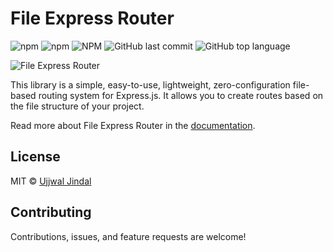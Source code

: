 # File Express Router

![npm](https://img.shields.io/npm/v/file-express-router) ![npm](https://img.shields.io/npm/dt/file-express-router) ![NPM](https://img.shields.io/npm/l/file-express-router) ![GitHub last commit](https://img.shields.io/github/last-commit/jindalujjwal0720/file-express-router) ![GitHub top language](https://img.shields.io/github/languages/top/jindalujjwal0720/file-express-router)

![File Express Router](https://raw.githubusercontent.com/jindalujjwal0720/file-express-router/master/fer-social.jpg)

This library is a simple, easy-to-use, lightweight, zero-configuration file-based routing system for Express.js. It allows you to create routes based on the file structure of your project.

Read more about File Express Router in the [documentation](https://jindalujjwal0720.github.io/file-express-router/).

## License

MIT © [Ujjwal Jindal](LICENSE)

## Contributing

Contributions, issues, and feature requests are welcome!
